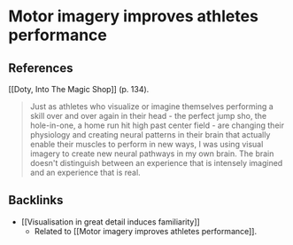 # Motor imagery improves athletes performance
## References
[[Doty, Into The Magic Shop]] (p. 134).
> Just as athletes who visualize or imagine themselves performing a skill over and over again in their head - the perfect jump sho, the hole-in-one, a home run hit high past center field - are changing their  physiology and creating neural patterns in their brain that actually enable their muscles to perform in new ways, I was using visual imagery to create new neural pathways in my own brain. The brain doesn't distinguish between an experience that is intensely imagined and an experience that is real.

## Backlinks
* [[Visualisation in great detail induces familiarity]]
	* Related to [[Motor imagery improves athletes performance]].

<!-- #evergreen -->

<!-- {BearID:32979E3C-EA7D-47A5-848C-E5EFA1145842-81026-00000BFCD354CC70} -->
